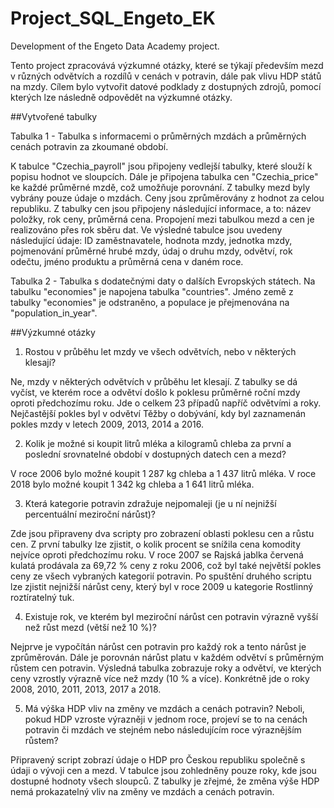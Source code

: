# Project_SQL_Engeto_EK
Development of the Engeto Data Academy project.

Tento project zpracovává výzkumné otázky, které se týkají především mezd v různých odvětvích a rozdílů v cenách v potravin, dále pak vlivu HDP států na mzdy. Cílem bylo vytvořit datové podklady z dostupných zdrojů, pomocí kterých lze následně odpovědět na výzkumné otázky. 


##Vytvořené tabulky


Tabulka 1 - Tabulka s informacemi o průměrných mzdách a průměrných cenách potravin za zkoumané období.

K tabulce "Czechia_payroll" jsou připojeny vedlejší tabulky, které slouží k popisu hodnot ve sloupcích. Dále je připojena tabulka cen "Czechia_price" ke každé průměrné mzdě, což umožňuje porovnání. Z tabulky mezd byly vybrány pouze údaje o mzdách. Ceny jsou zprůměrovány z hodnot za celou republiku. Z tabulky cen jsou připojeny následující informace, a to: název položky, rok ceny, průměrná cena. Propojení mezi tabulkou mezd a cen je realizováno přes rok sběru dat. Ve výsledné tabulce jsou uvedeny následující údaje: ID zaměstnavatele, hodnota mzdy, jednotka mzdy, pojmenování průměrné hrubé mzdy, údaj o druhu mzdy, odvětví, rok odečtu, jméno produktu a průměrná cena v daném roce.


Tabulka 2 - Tabulka s dodatečnými daty o dalších Evropských státech.
Na tabulku "economies" je napojena tabulka "countries". Jméno země z tabulky "economies" je odstraněno, a populace je přejmenována na "population_in_year".


##Výzkumné otázky


1. Rostou v průběhu let mzdy ve všech odvětvích, nebo v některých klesají?

Ne, mzdy v některých odvětvích v průběhu let klesají. Z tabulky se dá vyčíst, ve kterém roce a odvětví došlo k poklesu průměrné roční mzdy oproti předchozímu roku. Jde o celkem 23 případů napříč odvětvími a roky. Nejčastější pokles byl v odvětví Těžby o dobývání, kdy byl zaznamenán pokles mzdy v letech 2009, 2013, 2014 a 2016.


2. Kolik je možné si koupit litrů mléka a kilogramů chleba za první a poslední srovnatelné období v dostupných datech cen a mezd?

V roce 2006 bylo možné koupit 1 287 kg chleba a 1 437 litrů mléka. V roce 2018 bylo možné koupit 1 342 kg chleba a 1 641 litrů mléka.


3. Která kategorie potravin zdražuje nejpomaleji (je u ní nejnižší percentuální meziroční nárůst)?

Zde jsou připraveny dva scripty pro zobrazení oblasti poklesu cen a růstu cen. Z první tabulky lze zjistit, o kolik procent se snížila cena komodity nejvíce oproti předchozímu roku. V roce 2007 se Rajská jablka červená kulatá prodávala za 69,72 % ceny z roku 2006, což byl také největší pokles ceny ze všech vybraných kategorií potravin. Po spuštění druhého scriptu lze zjistit nejnižší nárůst ceny, který byl v roce 2009 u kategorie Rostlinný roztíratelný tuk.


4. Existuje rok, ve kterém byl meziroční nárůst cen potravin výrazně vyšší než růst mezd (větší než 10 %)?

Nejprve je vypočítán nárůst cen potravin pro každý rok a tento nárůst je zprůměrován. Dále je porovnán nárůst platu v každém odvětví s průměrným růstem cen potravin. Výsledná tabulka zobrazuje roky a odvětví, ve kterých ceny vzrostly výrazně více než mzdy (10 % a více). Konkrétně jde o roky 2008, 2010, 2011, 2013, 2017 a 2018.


5. Má výška HDP vliv na změny ve mzdách a cenách potravin? Neboli, pokud HDP vzroste výrazněji v jednom roce, projeví se to na cenách potravin či mzdách ve stejném nebo následujícím roce výraznějším růstem?

Připravený script zobrazí údaje o HDP pro Českou republiku společně s údaji o vývoji cen a mezd. V tabulce jsou zohledněny pouze roky, kde jsou dostupné hodnoty všech sloupců. Z tabulky je zřejmé, že změna výše HDP nemá prokazatelný vliv na změny ve mzdách a cenách potravin.

